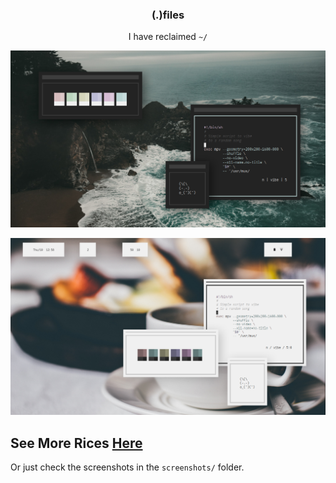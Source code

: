 <h3 align="center">(.)files</h3>
<p align="center">I have reclaimed <code>~/</code></p>

<p align="center"

![img](screenshots/what13.png)

</p>

<p align="center"

![img](screenshots/what12.png)

</p>

## See More Rices [Here](https://co1ncidence.github.io/rices/)
Or just check the screenshots in the `screenshots/` folder.

